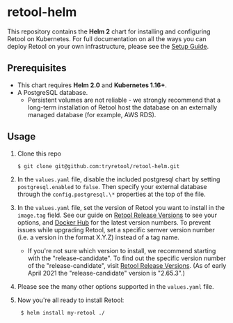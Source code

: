 # retool-helm

This repository contains the **Helm 2** chart for installing and configuring
Retool on Kubernetes. For full documentation on all the ways you can deploy
Retool on your own infrastructure, please see the [Setup
Guide](https://docs.retool.com/docs/setup-instructions).

## Prerequisites

- This chart requires **Helm 2.0** and **Kubernetes 1.16+**.
- A PostgreSQL database.
  - Persistent volumes are not reliable - we strongly recommend that a long-term
  installation of Retool host the database on an externally managed database (for example, AWS RDS).

## Usage
1.  Clone this repo

        $ git clone git@github.com:tryretool/retool-helm.git

2. In the `values.yaml` file, disable the included postgresql chart by setting
`postgresql.enabled` to `false`. Then specify your external database
through the `config.postgresql.\*` properties at the top of the file.

3. In the `values.yaml` file, set the version of Retool you want to install in the `image.tag` field. See our guide on [Retool Release Versions](https://docs.retool.com/docs/updating-retool-on-premise#retool-release-versions) to see your options, and [Docker Hub](https://hub.docker.com/r/tryretool/backend/tags) for the latest version numbers. To prevent issues while upgrading Retool, set a specific semver version number (i.e. a version in the format X.Y.Z) instead of a tag name.
    * If you're not sure which version to install, we recommend starting with the "release-candidate". To find out the specific version number of the "release-candidate", visit [Retool Release Versions](https://docs.retool.com/docs/updating-retool-on-premise#retool-release-versions). (As of early April 2021 the "release-candidate" version is "2.65.3".)

4. Please see the many other options supported in the `values.yaml` file.

5. Now you're all ready to install Retool:

        $ helm install my-retool ./
